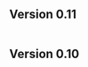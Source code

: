 ## Version 0.11

```{include} /release-notes/0.11.0.md
```

## Version 0.10

```{include} /release-notes/0.10.8.md
```

```{include} /release-notes/0.10.7.md
```

```{include} /release-notes/0.10.6.md
```

```{include} /release-notes/0.10.5.md
```

```{include} /release-notes/0.10.4.md
```

```{include} /release-notes/0.10.3.md
```

```{include} /release-notes/0.10.2.md
```

```{include} /release-notes/0.10.1.md
```

```{include} /release-notes/0.10.0.md
```
